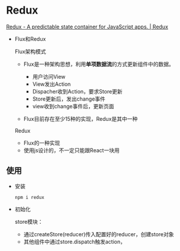 # Redux

 [Redux - A predictable state container for JavaScript apps. | Redux](https://redux.js.org/) 

* Flux和Redux

  Flux架构模式

  * Flux是一种架构思想，利用**单项数据流**的方式更新组件中的数据。
    * 用户访问View
    * View发出Action
    * Dispacher收到Action，要求Store更新
    * Store更新后，发出change事件
    * view收到change事件后，更新页面

  * Flux目前存在至少15种的实现，Redux是其中一种

   Redux

  * Flux的一种实现
  * 使用js设计的，不一定只能跟React一块用

##  使用

* 安装

  `npm i redux`

* 初始化

  store模块：

  * 通过createStore(reducer)传入配置好的reducer，创建store对象
  * 其他组件中通过store.dispatch触发action，
